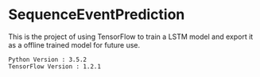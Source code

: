 # SequenceEventPrediction
This is the project of using TensorFlow to train a LSTM model and export it as a offline trained model for future use.

    Python Version : 3.5.2
    TensorFlow Version : 1.2.1
